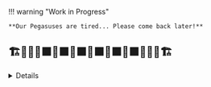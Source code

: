 

!!! warning "Work in Progress"

    
    
    **Our Pegasuses are tired... Please come back later!**


## 🏗️👷‍♂️🚧🟧🚧🟧🚧🟧🚧🟧🚧🟧🚧🟧🚧👷‍♂️🏗️

<details>

# 🏛️ Lab: Enter the Hall of GitFame

## **Welcome, worthy one.**

This is **OlympGit**, the eternal resting place of the Git Immortals.  
If you master the path of branching, merging, and resolving conflict, your name will be carved at the top — forever.

Your task is to add your name to the Hall of GitFame — **at the top of the list** — like all legends before you.

But beware: **Only the strong survive the merge**.
And **only the wise** 🧙‍♂️ do it through a **Pull Request**.

---

## 📦 Project Structure

The repo in question contains:

- `main` — neutral base branch (do not modify)
- `olympus` — the sacred branch where Immortals are written
- `HALL_OF_GITFAME.md` — the file where your name will live or die

---

## 🧭 Your Quest

### 1. Clone the Repository

Like the usual, start by cloning the repository.

??? hint "Hint"

    ``` bash
    git clone git@github.com:
    cd hall-of-gitfame
    ```

---

### 2. Check Out the OlympGit Branch

Switch from the `main` branch to the `olympgit` branch.

??? hint "Hint"

    ``` bash
    git checkout olympgit
    git pull origin olympgit
    ```

---

### 3. Create Your Personal Branch from `OlympGit`:

Create your branch under the name of add-your-name. Ex: add-linus-torvalds.

??? hint "Hint"

    ``` bash
    git checkout -b add-<your-name>
    ```

---

### 4. Inscribe to the Hall

Edit `HALL_OF_GITFAME.md`, and insert your name at the top of the list:

!!! warning  "Warning"

    Add your name ON TOP of the Immortals list!

``` diff

## 🧙 Immortals of Git

+- 🛡️ Your legendary name
 - 🧝‍♀️ Ada Lovelace
 - 🧙‍♂️ Linus Torvalds

```

!!! warning "Warning"

    Always add your name to the top of the list. Otherwise a challenger might come to try to steal your place!

---

### 5. Commit Your Changes

Now that you have added your name, let's commit the change to your branch.

??? hint "Hint"

    ``` bash
    git add HALL_OF_GITFAME.md
    git commit -m "feat: add Your Name to Hall of GitFame"
    ```

---

### 6. Push Your Branch to GitHub

Now that you've had your changes done locally, you have to put it on the remote branch.

??? hint "Hint"

    ``` bash
    git push origin add-your-name
    ```

---

### 7. Create a Pull Request (The Final Trial)


Now is the time to create a PR (pull request) on GitHub

??? hint "Hint"

    - Head over to GitHub:

    - You'll see a message: ➕ “Compare & Pull Request” → Click it.

    - Set the base branch to olympgit

    - The compare branch should be your add-your-name branch

    - Add a message like:

            ```
            🏛️ Feat: Add [Your Name] to the Hall of GitFame

            Adding my humble name to the top of the Immortals list.
            Ready to resolve conflicts and claim my place.
            ```

    - Submit the Pull Request


---

### 8. Resolve the Merge Conflict (⚔️ The Git Duel)

If your Pull Request cannot be merged automatically:

1. Click **Resolve conflicts** on GitHub.
2. You’ll see something like:

``` diff
+<<<<<< HEAD
- 🛡️ Hercules
=======
- 🛡️ Your Legendary Name
+>>>>>> add-your-name
```

3. Manually *edit the conflict* to keep all names:

```
- 🛡️ Your Legendary Name
- 🛡️ Hercules
```

4. Click Mark as resolved

5. Commit the merge

---

### 9. Team Review & Approval (The Wisdom Council)

Before your PR can be merged into olympgit, your team captain, mentor, or peer must:

- 👁️ Review your changes

- 💬 Leave comments if anything needs improvement

- ✅ Approve your Pull Request

> ❗ Do not merge your own PR unless explicitly allowed by your instructor or team lead.

If changes are requested:

- Make the required edits in your branch

- Push them again (git push origin add-your-name)

- Your PR will update automatically

---

### 10. Merge the Pull Request (Upon Approval)

Once your PR is:

- ✅ Approved by your reviewer(s)

- ✅ Free of conflicts

Then, and only then:

- Click Squash and Merge

- Confirm the final commit message (or customize it)

---

## Conclusion

🎉 Your name is now inscribed among the Immortals!

### 🧠 What You’ve Learned

- Branching from a shared team branch

- Making isolated changes in a personal branch

- Committing and pushing to remote

- Opening and describing a Pull Request

- Resolving merge conflicts in GitHub

- Merging changes into a shared team branch

🎉 You've now learned how to use branches and Pull Requests to collaborate like a pro! 

Before ending our Git journey together, let's look at the [Git extension in Visual Studio Code](./git_as_extension.md).

!!! note "Note for Devs"

        Using a Dummy Branch for Solo Learners

        * Pre-create a branch called, for example, add-training-dummy from olympgit.

        * In that branch, edit HALL_OF_GITFAME.md and add:

        ```
        - 🛡️ Training Dummy
        ```

        * Push this branch to GitHub, but do NOT merge it.

        In the instructions, have the learner:

        * Branch off of olympgit

        * Add their own name at the top

        * Open a Pull Request to merge into olympgit

        * Then, as the instructor, merge the dummy PR before they do.

        * Now when they go to merge their own PR, GitHub will say:
            ⚠️ “This branch has conflicts that must be resolved”

        🎯 That’s your teaching moment: the learner must fix the conflict in the web editor or locally.


</details>
